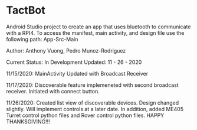 # TactBot
Android Studio project to create an app that uses bluetooth to communicate with a RPI4.
To access the manifest, main activity, and design file use the following path: App-Src-Main

Author: Anthony Vuong, Pedro Munoz-Rodriguez

Current Status: In Development
Updated: 11 - 26 - 2020


11/15/2020: MainActivity Updated with Broadcast Receiver

11/17/2020: Discoverable feature implemeneted with second broadcast receiver. Initiated with connect button.

11/26/2020: Created list view of discoverable devices. Design changed slightly. Will implement
controls at a later date. In addition, added ME405 Turret control python files and Rover control
python files. HAPPY THANKSGIVING!!!


